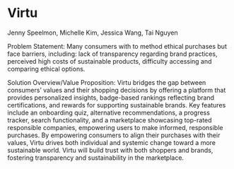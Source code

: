 # Virtu
Jenny Speelmon, Michelle Kim, Jessica Wang, Tai Nguyen 

Problem Statement: 
Many consumers with to method ethical purchases but face barriers, including: lack of transparency regarding brand practices, perceived high costs of sustainable products, difficulty accessing and comparing ethical options. 

Solution Overview/Value Proposition:
Virtu bridges the gap between consumers’ values and their shopping decisions by offering a platform that provides personalized insights, badge-based rankings reflecting brand certifications, and rewards for supporting sustainable brands. Key features include an onboarding quiz,  alternative recommendations, a progress tracker, search functionality, and a marketplace showcasing top-rated responsible companies, empowering users to make informed, responsible purchases. By empowering consumers to align their purchases with their values, Virtu drives both individual and systemic change toward a more sustainable world. Virtu will build trust with both shoppers and brands, fostering transparency and sustainability in the marketplace.

